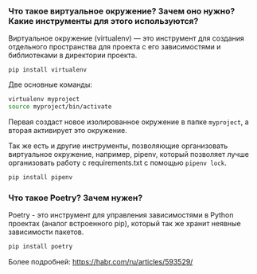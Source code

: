 ### Что такое виртуальное окружение? Зачем оно нужно? Какие инструменты для этого используются?

Виртуальное окружение (virtualenv) — это инструмент для создания отдельного пространства для проекта с его зависимостями и библиотеками в директории проекта.

```
pip install virtualenv
```

Две основные команды:

```bash
virtualenv myproject
source myproject/bin/activate
```

Первая создаст новое изолированное окружение в папке `myproject`, а вторая активирует это окружение.

Так же есть и другие инструменты, позволяющие организовать виртуальное окружение, например, pipenv, который позволяет лучше организовать работу с requirements.txt с помощью `pipenv lock`.

```bash
pip install pipenv
```

### Что такое Poetry? Зачем нужен?

Poetry - это инструмент для управления зависимостями в Python проектах (аналог встроенного pip), который так же хранит неявные зависимости пакетов.

```bash
pip install poetry
```

Более подробней: https://habr.com/ru/articles/593529/
